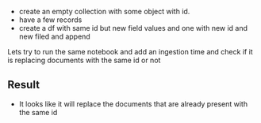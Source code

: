 - create an empty collection with some object with id.
- have a few records
- create a df with same id but new field values and one with new id and new filed and append 

Lets try to run the same notebook and add an ingestion time and check if it is replacing documents with the same id or not 
## Result
- It looks like it will replace the documents that are already present with the same id
